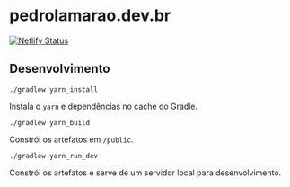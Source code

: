 # pedrolamarao.dev.br

[![Netlify Status](https://api.netlify.com/api/v1/badges/fe9c9b69-492d-4898-a54d-84b0e618e8b5/deploy-status)](https://app.netlify.com/sites/pedrolamarao-dev-br-202008291331/deploys)

## Desenvolvimento

`./gradlew yarn_install`

Instala o `yarn` e dependências no cache do Gradle.

`./gradlew yarn_build`

Constrói os artefatos em `/public`.

`./gradlew yarn_run_dev`

Constrói os artefatos e serve de um servidor local para desenvolvimento.
